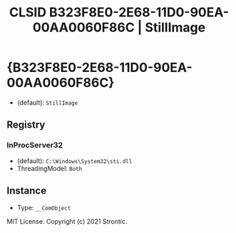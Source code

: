 ﻿---
title: "CLSID B323F8E0-2E68-11D0-90EA-00AA0060F86C | StillImage"
excerpt: What is COM-Object CLSID B323F8E0-2E68-11D0-90EA-00AA0060F86C?
---

# {B323F8E0-2E68-11D0-90EA-00AA0060F86C}

* (default): `StillImage`

## Registry


### InProcServer32

* (default): `C:\Windows\System32\sti.dll`
* ThreadingModel: `Both`

## Instance

* Type: `__ComObject`

MIT License. Copyright (c) 2021 Strontic.


